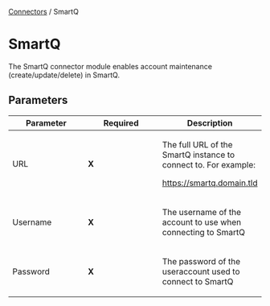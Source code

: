 <a href="javascript:void(0)" class="help-trigger"
data-helpkey="SysPage_Connector">Connectors</a> / SmartQ

# SmartQ

The SmartQ connector module enables account maintenance
(create/update/delete) in SmartQ.

## Parameters

<table class="table table-bordered">
<colgroup>
<col style="width: 33%" />
<col style="width: 33%" />
<col style="width: 33%" />
</colgroup>
<thead class="thead-light">
<tr class="header">
<th>Parameter</th>
<th class="text-center">Required</th>
<th>Description</th>
</tr>
</thead>
<tbody>
<tr class="odd">
<td><p>URL</p></td>
<td><p><strong>X</strong></p></td>
<td><p>The full URL of the SmartQ instance to connect to. For
example:</p>
<p><a
href="https://smartq.domain.tld">https://smartq.domain.tld</a></p></td>
</tr>
<tr class="even">
<td><p>Username</p></td>
<td><p><strong>X</strong></p></td>
<td><p>The username of the account to use when connecting to
SmartQ</p></td>
</tr>
<tr class="odd">
<td><p>Password</p></td>
<td><p><strong>X</strong></p></td>
<td><p>The password of the useraccount used to connect to
SmartQ</p></td>
</tr>
</tbody>
</table>

